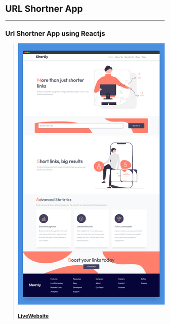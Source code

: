 # URL Shortner App
---
Url Shortner App using Reactjs
---
> ![Website](public/images/screenshotapp.png)
> ### [LiveWebsite]()
